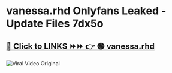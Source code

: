 
 # vanessa.rhd Onlyfans Leaked - Update Files 7dx5o

## <h2><a href="https://clipsfans.com/vanessa.rhd&ref=git">🔗 Click to LINKS ⏩⏩ 👉 🟢 vanessa.rhd </a></h2>

<a href="https://clipsfans.com/vanessa.rhd&ref=git" rel="nofollow" data-target="animated-image.originalLink"><img src="https://i.ibb.co.com/xMMVF88/686577567.gif" alt="Viral Video Original" style="max-width: 100%; display: inline-block;" data-target="animated-image.originalImage"></a>

